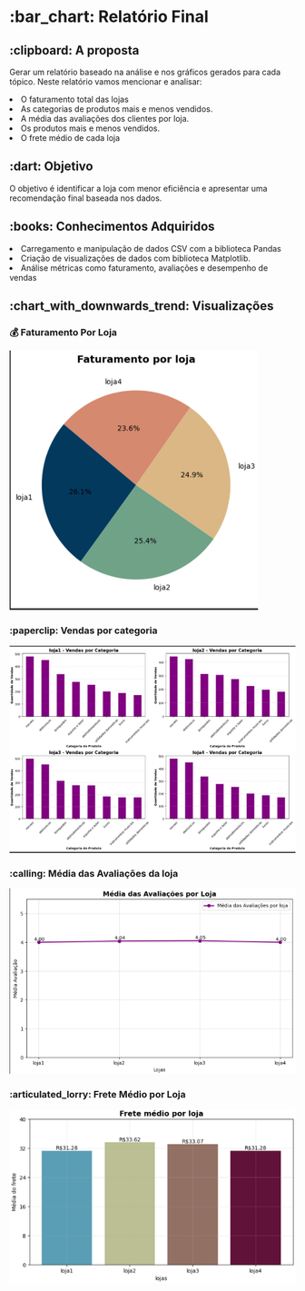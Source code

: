 <h1> :bar_chart: Relatório Final</h1>
<h2>:clipboard: A proposta</h2>
<p>Gerar um relatório baseado na análise e nos gráficos gerados para cada tópico. Neste relatório vamos mencionar e analisar:

<li>O faturamento total das lojas
<li>As categorias de produtos mais e menos vendidos.</li>
<li>A média das avaliações dos clientes por loja.</li>
<li>Os produtos mais e menos vendidos.</li>
<li>O frete médio de cada loja</li>
</p>
<h2> :dart: Objetivo</h1>
<p>O objetivo é identificar a loja com menor eficiência e apresentar uma recomendação final baseada nos dados.</p>
<h2>:books: Conhecimentos Adquiridos</h2>
<li>Carregamento e manipulação de dados CSV com a biblioteca Pandas</li>
<li>Criação de visualizações de dados com biblioteca Matplotlib.</li>
<li>Análise métricas como faturamento, avaliações e desempenho de vendas</li>
<h2>:chart_with_downwards_trend: Visualizações</h2>
<h3>💰 Faturamento Por Loja</h3>
<img src="https://github.com/claudiaapj/challengeAluraStore/blob/main/imagens/Faturamento%20por%20loja.png?raw=true" alt="Texto Alternativo">
<h3>:paperclip: Vendas por categoria</h3>
<img src="https://github.com/claudiaapj/challengeAluraStore/blob/main/imagens/Vendas%20por%20Categoria.png?raw=true" alt="Vendas por categorias">
<h3>:calling: Média das Avaliações da loja</h3>
<img src="https://github.com/claudiaapj/challengeAluraStore/blob/main/imagens/Media%20avaliacao%20loja.png?raw=true" alt="Média Avaliaçẽos">
<h3>:articulated_lorry: Frete Médio por Loja</h3>
<img src="https://github.com/claudiaapj/challengeAluraStore/blob/main/imagens/Frete%20medio.png" alt="Frete médio por loja">
